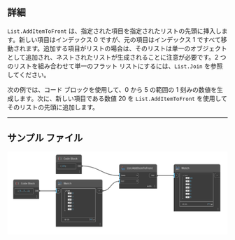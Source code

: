 ## 詳細
`List.AddItemToFront` は、指定された項目を指定されたリストの先頭に挿入します。新しい項目はインデックス 0 ですが、元の項目はインデックス 1 ですべて移動されます。追加する項目がリストの場合は、そのリストは単一のオブジェクトとして追加され、ネストされたリストが生成されることに注意が必要です。2 つのリストを組み合わせて単一のフラット リストにするには、`List.Join` を参照してください。

次の例では、コード ブロックを使用して、0 から 5 の範囲の 1 刻みの数値を生成します。次に、新しい項目である数値 20 を `List.AddItemToFront` を使用してそのリストの先頭に追加します。
___
## サンプル ファイル

![List.AddItemToFront](./DSCore.List.AddItemToFront_img.jpg)
